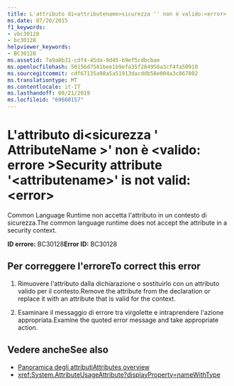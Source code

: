 ```yaml
---
title: L'attributo di<attributename>sicurezza '' non è valido:<error>
ms.date: 07/20/2015
f1_keywords:
- vbc30128
- bc30128
helpviewer_keywords:
- BC30128
ms.assetid: 7a9a0b31-cdf4-45da-9d45-b9ef5cdbcbae
ms.openlocfilehash: 50156d7581bee1b9efa35f284958a3cf4fa50910
ms.sourcegitcommit: cdf67135a98a5a51913dacddb58e004a3c867802
ms.translationtype: MT
ms.contentlocale: it-IT
ms.lasthandoff: 08/21/2019
ms.locfileid: "69660157"
---
```

# <a name="security-attribute-attributename-is-not-valid-error"></a><span data-ttu-id="4e687-102">L'attributo di\<sicurezza ' AttributeName >' non è \<valido: errore ></span><span class="sxs-lookup"><span data-stu-id="4e687-102">Security attribute '\<attributename>' is not valid: \<error></span></span>
<span data-ttu-id="4e687-103">Common Language Runtime non accetta l'attributo in un contesto di sicurezza.</span><span class="sxs-lookup"><span data-stu-id="4e687-103">The common language runtime does not accept the attribute in a security context.</span></span>

<span data-ttu-id="4e687-104">**ID errore:** BC30128</span><span class="sxs-lookup"><span data-stu-id="4e687-104">**Error ID:** BC30128</span></span>

## <a name="to-correct-this-error"></a><span data-ttu-id="4e687-105">Per correggere l'errore</span><span class="sxs-lookup"><span data-stu-id="4e687-105">To correct this error</span></span>

1. <span data-ttu-id="4e687-106">Rimuovere l'attributo dalla dichiarazione o sostituirlo con un attributo valido per il contesto.</span><span class="sxs-lookup"><span data-stu-id="4e687-106">Remove the attribute from the declaration or replace it with an attribute that is valid for the context.</span></span>

2. <span data-ttu-id="4e687-107">Esaminare il messaggio di errore tra virgolette e intraprendere l'azione appropriata.</span><span class="sxs-lookup"><span data-stu-id="4e687-107">Examine the quoted error message and take appropriate action.</span></span>

## <a name="see-also"></a><span data-ttu-id="4e687-108">Vedere anche</span><span class="sxs-lookup"><span data-stu-id="4e687-108">See also</span></span>

- [<span data-ttu-id="4e687-109">Panoramica degli attributi</span><span class="sxs-lookup"><span data-stu-id="4e687-109">Attributes overview</span></span>](../programming-guide/concepts/attributes/index.md)
- <xref:System.AttributeUsageAttribute?displayProperty=nameWithType>
